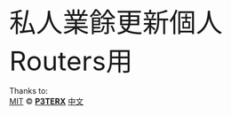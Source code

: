 <font size="200">私人業餘更新個人Routers用</font>

Thanks to:</br>
[MIT](https://github.com/P3TERX/Actions-OpenWrt/blob/main/LICENSE) © [**P3TERX**](https://p3terx.com)
[中文](https://p3terx.com/archives/build-openwrt-with-github-actions.html)
